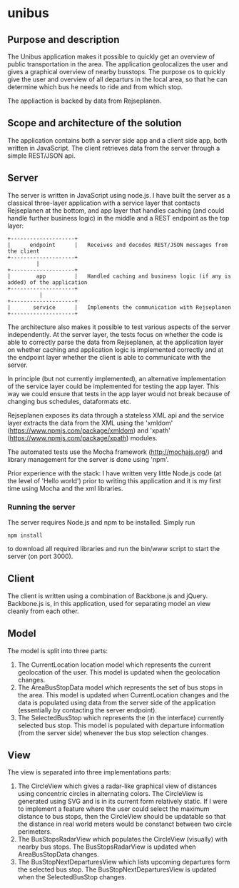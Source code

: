# unibus

## Purpose and description
The Unibus application makes it possible to quickly get an overview of public transportation in the area. The application 
geolocalizes the user and gives a graphical overview of nearby busstops. The purpose os to quickly give the user and 
overview of all departurs in the local area, so that he can determine which bus he needs to ride and from which stop.

The appliaction is backed by data from Rejseplanen.

## Scope and architecture of the solution
The application contains both a server side app and a client side app, both written in JavaScript. The client retrieves data
from the server through a simple REST/JSON api. 

## Server
The server is written in JavaScript using node.js. I have built the server as a classical three-layer application with a service
layer that contacts Rejseplanen at the bottom, and app layer that handles caching (and could handle further business logic) in 
the middle and a REST endpoint as the top layer:

    +--------------------+
    |      endpoint      |   Receives and decodes REST/JSON messages from the client
    +--------------------+
             |
    +--------------------+
    |        app         |   Handled caching and business logic (if any is added) of the application
    +--------------------+
              |
    +--------------------+
    |       service      |   Implements the communication with Rejseplanen
    +--------------------+

The architecture also makes it possible to test various aspects of the server independently. At the server layer, the tests
focus on whether the code is able to correctly parse the data from Rejseplanen, at the application layer on whether caching and
application logic is implemented correctly and at the endpoint layer whether the client is able to communicate with the server.

In principle (but not currently implemented), an alternative implementation of the service layer could be implemented 
for testing the app layer. This way we could ensure that tests in the app layer would not break because of changing bus
schedules, dataformats etc.

Rejseplanen exposes its data through a stateless XML api and the service layer extracts the data from the XML using the
'xmldom' (https://www.npmjs.com/package/xmldom) and 'xpath'
(https://www.npmjs.com/package/xpath) modules.

The automated tests use the Mocha framework (http://mochajs.org/) and library management for the server is done using 'npm'.

Prior experience with the stack: I have written very little Node.js code (at the level of 'Hello world') prior to writing
this application and it is my first time using Mocha and the xml libraries.

### Running the server
The server requires Node.js and npm to be installed. Simply run
    
    npm install

to download all required libraries and run the bin/www script to start the server (on port 3000).

## Client
The client is written using a combination of Backbone.js and jQuery. Backbone.js is, in this application, used for separating model an view cleanly from each other. 

## Model
The model is split into three parts: 

1. The CurrentLocation location model which represents the current geolocation of the user. This model is updated when the geolocation changes.
2. The AreaBusStopData model which represents the set of bus stops in the area. This model is updated when CurrentLocation changes and the data is populated using data from the server side of the application (essentially by contacting the server endpoint).
3. The SelectedBusStop which represents the (in the interface) currently selected bus stop. This model is populated with departure information (from the server side) whenever the bus stop selection changes.

## View
The view is separated into three implementations parts:

1. The CircleView which gives a radar-like graphical view of distances using concentric circles in alternating colors. The CircleView is generated using SVG and is in its current form relatively static. If I were to implement a feature where the user could select the maximum distance to bus stops, then the CircleView should be updatable so that the distance in real world meters would be constanct between two circle perimeters.
2. The BusStopsRadarView which populates the CircleView (visually) with nearby bus stops. The BusStopsRadarView is updated when AreaBusStopData changes.
3. The BusStopNextDeparturesView which lists upcoming departures form the selected bus stop. The BusStopNextDeparturesView is updated when the SelectedBusStop changes.
